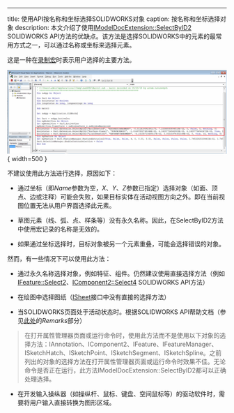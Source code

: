 ---
title: 使用API按名称和坐标选择SOLIDWORKS对象
caption: 按名称和坐标选择对象
description: 本文介绍了使用[IModelDocExtension::SelectByID2](https://help.solidworks.com/2012/english/api/sldworksapi/solidworks.interop.sldworks~solidworks.interop.sldworks.imodeldocextension~selectbyid2.html) SOLIDWORKS API方法的优缺点。该方法是选择SOLIDWORKS中的元素的最常用方式之一，可以通过名称或坐标来选择元素。

这是一种在[录制宏](https://help.solidworks.com/2016/english/solidworks/sldworks/t_record_pause_macro.htm)时表示用户选择的主要方法。

![用于拉伸特征的录制宏](recorded-macro-for-extrude-feature.png){ width=500 }

不建议使用此方法进行选择，原因如下：

* 通过坐标（即*Name*参数为空，*X*、*Y*、*Z*参数已指定）选择对象（如面、顶点、边或注释）可能会失败，如果目标实体在活动视图方向之外。即在当前视图位置无法从用户界面选择此元素。

* 草图元素（线、弧、点、样条等）没有永久名称。因此，在SelectByID2方法中使用宏记录的名称是无效的。

* 如果通过坐标选择时，目标对象被另一个元素重叠，可能会选择错误的对象。

然而，有一些情况下可以使用此方法：

* 通过永久名称选择对象，例如特征、组件。仍然建议使用直接选择方法（例如[IFeature::Select2](https://help.solidworks.com/2012/english/api/sldworksapi/solidworks.interop.sldworks~solidworks.interop.sldworks.ifeature~select2.html)、[IComponent2::Select4](https://help.solidworks.com/2012/english/api/sldworksapi/SOLIDWORKS.Interop.sldworks~SOLIDWORKS.Interop.sldworks.IComponent2~Select4.html) SOLIDWORKS API方法）

* 在绘图中选择图纸（[ISheet](https://help.solidworks.com/2012/english/api/sldworksapi/solidworks.interop.sldworks~solidworks.interop.sldworks.isheet.html)接口中没有直接的选择方法）

* 当SOLIDWORKS页面处于活动状态时。根据SOLIDWORKS API帮助文档（参见[此处](https://help.solidworks.com/2012/english/api/sldworksapi/solidworks.interop.sldworks~solidworks.interop.sldworks.imodeldocextension~selectbyid2.html)的*Remarks*部分）

> 在打开属性管理器页面或运行命令时，使用此方法而不是使用以下对象的选择方法：IAnnotation、IComponent2、IFeature、IFeatureManager、ISketchHatch、ISketchPoint、ISketchSegment、ISketchSpline。之前列出的对象的选择方法在打开属性管理器页面或运行命令时效果不佳。无论命令是否正在运行，此方法IModelDocExtension::SelectByID2都可以正确处理选择。

* 在开发输入操纵器（如操纵杆、鼠标、键盘、空间鼠标等）的驱动软件时，需要将用户输入直接转换为图形区域。